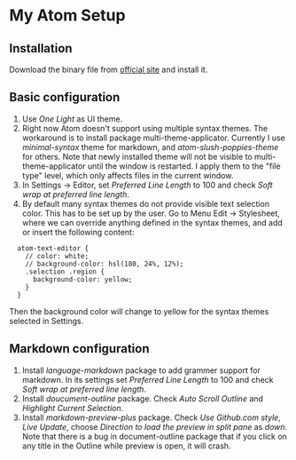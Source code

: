 # My Atom Setup

## Installation
Download the binary file from [official site](https://atom.io/) and install it.

## Basic configuration
1. Use *One Light* as UI theme.
2. Right now Atom doesn't support using multiple syntax themes. The workaround is to install package multi-theme-applicator. Currently I use *minimal-syntax* theme for markdown, and *atom-slush-poppies-theme* for others. Note that newly installed theme will not be visible to multi-theme-applicator until the window is restarted. I apply them to the "file type" level, which only affects files in the current window.
3. In Settings -> Editor, set *Preferred Line Length* to 100 and check *Soft wrap at preferred line length*.
4. By default many syntax themes do not provide visible text selection color. This has to be set up by the user. Go to Menu Edit -> Stylesheet, where we can override anything defined in the syntax themes, and add or insert the following content:
  ```less
    atom-text-editor {
      // color: white;
      // background-color: hsl(180, 24%, 12%);
      .selection .region {
        background-color: yellow;
      }
    }
  ```
  Then the background color will change to yellow for the syntax themes selected in Settings.


## Markdown configuration
1. Install *language-markdown* package to add grammer support for markdown. In its settings set *Preferred Line Length* to 100 and check *Soft wrap at preferred line length*.
2. Install *doucument-outline* package. Check *Auto Scroll Outline* and *Highlight Current Selection*.
3. Install *markdown-preview-plus* package. Check *Use Github.com style*, *Live Update*, choose *Direction to load the preview in split pane* as *down*. Note that there is a bug in document-outline package that if you click on any title in the Outline while preview is open, it will crash.
